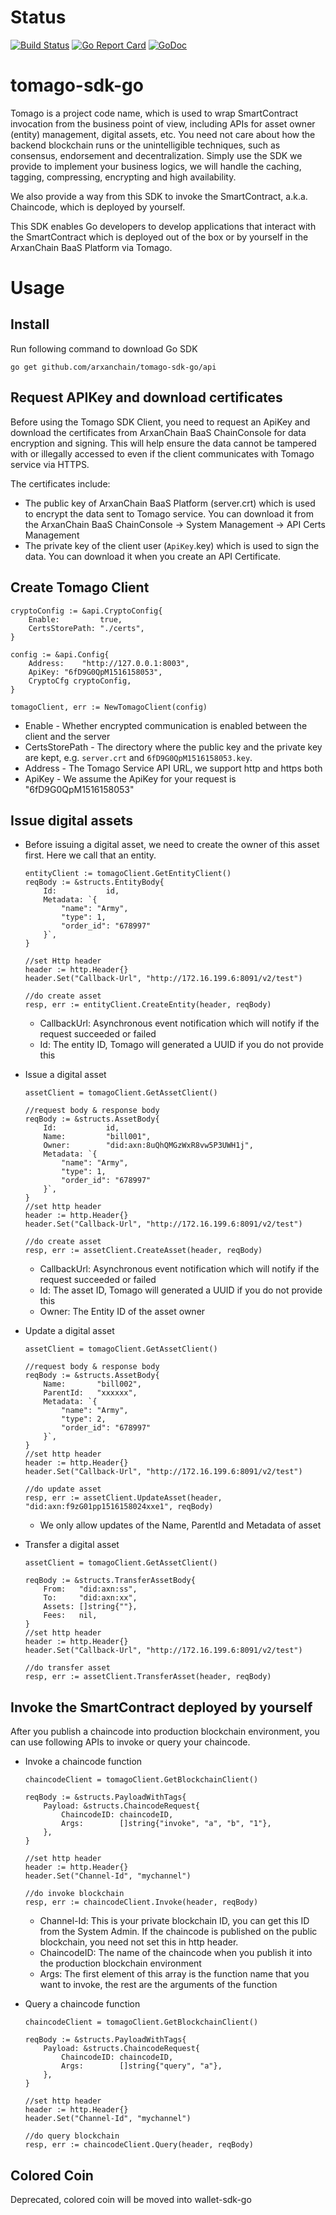 
# Status
[![Build Status](https://travis-ci.org/arxanchain/tomago-sdk-go.svg?branch=master)](https://travis-ci.org/arxanchain/tomago-sdk-go)
[![Go Report Card](https://goreportcard.com/badge/github.com/arxanchain/tomago-sdk-go)](https://goreportcard.com/report/github.com/arxanchain/tomago-sdk-go)
[![GoDoc](https://godoc.org/github.com/arxanchain/tomago-sdk-go?status.svg)](https://godoc.org/github.com/arxanchain/tomago-sdk-go)

# tomago-sdk-go

Tomago is a project code name, which is used to wrap SmartContract invocation
from the business point of view, including APIs for asset owner (entity)
management, digital assets, etc. You need not care about how the backend
blockchain runs or the unintelligible techniques, such as consensus, endorsement
and decentralization. Simply use the SDK we provide to implement your business
logics, we will handle the caching, tagging, compressing, encrypting and high
availability.

We also provide a way from this SDK to invoke the SmartContract, a.k.a.
Chaincode, which is deployed by yourself.

This SDK enables Go developers to develop applications that interact with the
SmartContract which is deployed out of the box or by yourself in the ArxanChain
BaaS Platform via Tomago.

# Usage

## Install

Run following command to download Go SDK

```code
go get github.com/arxanchain/tomago-sdk-go/api
```

## Request APIKey and download certificates

Before using the Tomago SDK Client, you need to request an ApiKey and download
the certificates from ArxanChain BaaS ChainConsole for data encryption and
signing. This will help ensure the data cannot be tampered with or illegally
accessed to even if the client communicates with Tomago service via HTTPS.

The certificates include:

* The public key of ArxanChain BaaS Platform (server.crt) which is used to
  encrypt the data sent to Tomago service. You can download it from the
  ArxanChain BaaS ChainConsole -> System Management -> API Certs Management
* The private key of the client user (`ApiKey`.key) which is used to sign the
  data. You can download it when you create an API Certificate.

## Create Tomago Client

```code
cryptoConfig := &api.CryptoConfig{
    Enable:         true,
    CertsStorePath: "./certs",
}

config := &api.Config{
    Address:    "http://127.0.0.1:8003",
    ApiKey: "6fD9G0QpM1516158053",
    CryptoCfg cryptoConfig,
}

tomagoClient, err := NewTomagoClient(config)
```

* Enable - Whether encrypted communication is enabled between the client and
  the server
* CertsStorePath - The directory where the public key and the private key are
  kept, e.g. `server.crt` and `6fD9G0QpM1516158053.key`.
* Address - The Tomago Service API URL, we support http and https both
* ApiKey - We assume the ApiKey for your request is "6fD9G0QpM1516158053"

## Issue digital assets

* Before issuing a digital asset, we need to create the owner of this asset
  first. Here we call that an entity.

  ```code
  entityClient := tomagoClient.GetEntityClient()
  reqBody := &structs.EntityBody{
      Id:           id,
      Metadata: `{
          "name": "Army",
          "type": 1,
          "order_id": "678997"
      }`,
  }

  //set Http header
  header := http.Header{}
  header.Set("Callback-Url", "http://172.16.199.6:8091/v2/test")

  //do create asset
  resp, err := entityClient.CreateEntity(header, reqBody)

  ```

  - CallbackUrl: Asynchronous event notification which will notify if the
    request succeeded or failed
  - Id: The entity ID, Tomago will generated a UUID if you do not provide this

* Issue a digital asset

  ```code
  assetClient = tomagoClient.GetAssetClient()

  //request body & response body
  reqBody := &structs.AssetBody{
      Id:           id,
      Name:         "bill001",
      Owner:        "did:axn:8uQhQMGzWxR8vw5P3UWH1j",
      Metadata: `{
          "name": "Army",
          "type": 1,
          "order_id": "678997"
      }`,
  }
  //set http header
  header := http.Header{}
  header.Set("Callback-Url", "http://172.16.199.6:8091/v2/test")

  //do create asset
  resp, err := assetClient.CreateAsset(header, reqBody)

  ```

  - CallbackUrl: Asynchronous event notification which will notify if the
    request succeeded or failed
  - Id: The asset ID, Tomago will generated a UUID if you do not provide this
  - Owner: The Entity ID of the asset owner

* Update a digital asset

  ```code
  assetClient = tomagoClient.GetAssetClient()

  //request body & response body
  reqBody := &structs.AssetBody{
      Name:       "bill002",
      ParentId:   "xxxxxx",
      Metadata: `{
          "name": "Army",
          "type": 2,
          "order_id": "678997"
      }`,
  }
  //set http header
  header := http.Header{}
  header.Set("Callback-Url", "http://172.16.199.6:8091/v2/test")

  //do update asset
  resp, err := assetClient.UpdateAsset(header, "did:axn:f9zG01pp1516158024xxe1", reqBody)
  ```

  - We only allow updates of the Name, ParentId and Metadata of asset

* Transfer a digital asset

  ```code
  assetClient = tomagoClient.GetAssetClient()

  reqBody := &structs.TransferAssetBody{
      From:   "did:axn:ss",
      To:     "did:axn:xx",
      Assets: []string{""},
      Fees:   nil,
  }
  //set http header
  header := http.Header{}
  header.Set("Callback-Url", "http://172.16.199.6:8091/v2/test")

  //do transfer asset
  resp, err := assetClient.TransferAsset(header, reqBody)
  ```

## Invoke the SmartContract deployed by yourself

After you publish a chaincode into production blockchain environment, you can
use following APIs to invoke or query your chaincode.

* Invoke a chaincode function

  ```code
  chaincodeClient = tomagoClient.GetBlockchainClient()

  reqBody := &structs.PayloadWithTags{
      Payload: &structs.ChaincodeRequest{
          ChaincodeID: chaincodeID,
          Args:        []string{"invoke", "a", "b", "1"},
      },
  }

  //set http header
  header := http.Header{}
  header.Set("Channel-Id", "mychannel")

  //do invoke blockchain
  resp, err := chaincodeClient.Invoke(header, reqBody)
  ```

  - Channel-Id: This is your private blockchain ID, you can get this ID from
    the System Admin. If the chaincode is published on the public blockchain,
    you need not set this in http header.
  - ChaincodeID: The name of the chaincode when you publish it into the
    production blockchain environment
  - Args: The first element of this array is the function name that you want to
    invoke, the rest are the arguments of the function

* Query a chaincode function

  ```code
  chaincodeClient = tomagoClient.GetBlockchainClient()

  reqBody := &structs.PayloadWithTags{
      Payload: &structs.ChaincodeRequest{
          ChaincodeID: chaincodeID,
          Args:        []string{"query", "a"},
      },
  }

  //set http header
  header := http.Header{}
  header.Set("Channel-Id", "mychannel")

  //do query blockchain
  resp, err := chaincodeClient.Query(header, reqBody)
  ```

## Colored Coin

Deprecated, colored coin will be moved into wallet-sdk-go

